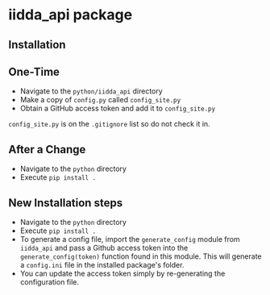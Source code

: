 # iidda_api package

## Installation

## One-Time

* Navigate to the `python/iidda_api` directory
* Make a copy of `config.py` called `config_site.py`
* Obtain a GitHub access token and add it to `config_site.py`

`config_site.py` is on the `.gitignore` list so do not check it in.

## After a Change

* Navigate to the `python` directory
* Execute `pip install .`

## New Installation steps
* Navigate to the `python` directory
* Execute `pip install .`
* To generate a config file, import the `generate_config` module from `iidda_api` and pass a Github access token into the `generate_config(token)` function found in this module. This will generate a `config.ini` file in the installed package's folder.
* You can update the access token simply by re-generating the configuration file.